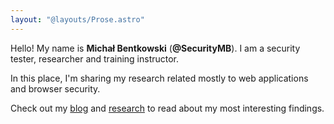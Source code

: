 ```yaml
---
layout: "@layouts/Prose.astro"
---
```


Hello! My name is **Michał Bentkowski** (**@SecurityMB**). I am a security tester, researcher and training instructor.

In this place, I'm sharing my research related mostly to web applications and browser security.

Check out my [blog](/blog) and [research](/research) to read about my most interesting findings.
